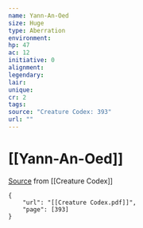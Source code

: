 ```yaml
---
name: Yann-An-Oed
size: Huge
type: Aberration
environment: 
hp: 47
ac: 12
initiative: 0
alignment: 
legendary: 
lair: 
unique: 
cr: 2
tags: 
source: "Creature Codex: 393"
url: ""
---
```

# [[Yann-An-Oed]]

[Source](zotero://open-pdf/library/items/NTNKJRHG?page=393) from [[Creature Codex]]

```pdf
{
	"url": "[[Creature Codex.pdf]]",
	"page": [393]
}
```

